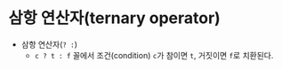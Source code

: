 # 삼항 연산자(ternary operator)

- 삼항 연산자(`? :`)
  - `c ? t : f` 꼴에서 조건(condition) `c`가 참이면 `t`, 거짓이면 `f`로 치환된다.
